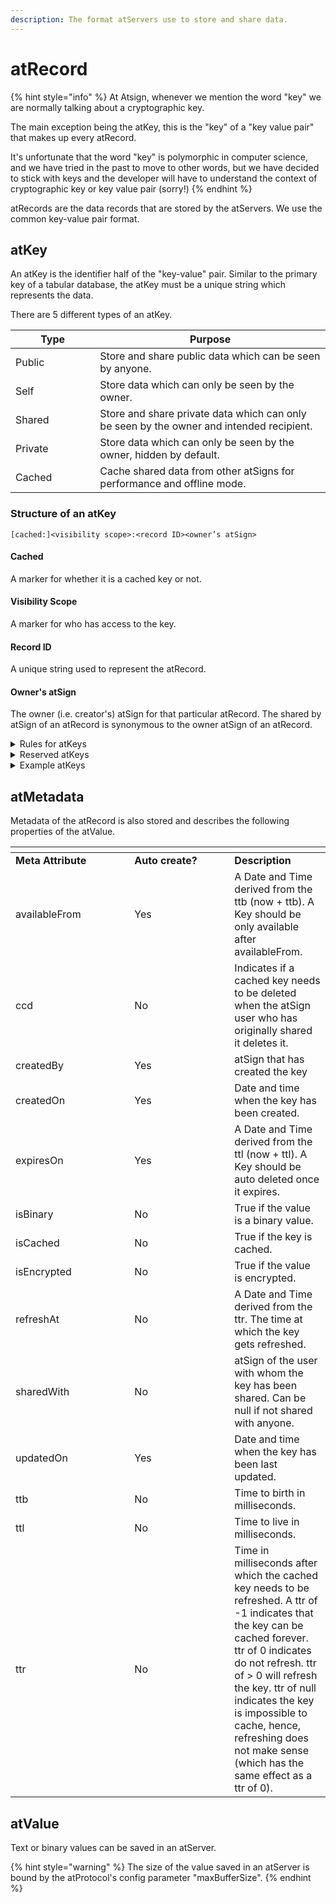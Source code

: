 ```yaml
---
description: The format atServers use to store and share data.
---
```


# atRecord

{% hint style="info" %}
At Atsign, whenever we mention the word "key" we are normally talking about a cryptographic key.

The main exception being the atKey, this is the "key" of a "key value pair" that makes up every atRecord.&#x20;

It's unfortunate that the word "key" is polymorphic in computer science, and we have tried in the past to move to other words, but we have decided to stick with keys and the developer will have to understand the context of cryptographic key or key value pair (sorry!)
{% endhint %}

atRecords are the data records that are stored by the atServers. We use the common key-value pair format.&#x20;

## atKey

An atKey is the identifier half of the "key-value" pair. Similar to the primary key of a tabular database, the atKey must be a unique string which represents the data.

There are 5 different types of an atKey.

<table><thead><tr><th width="119.33333333333331">Type</th><th>Purpose</th></tr></thead><tbody><tr><td>Public</td><td>Store and share public data which can be seen by anyone.</td></tr><tr><td>Self</td><td>Store data which can only be seen by the owner.</td></tr><tr><td>Shared</td><td>Store and share private data which can only be seen by the owner and intended recipient.</td></tr><tr><td>Private</td><td>Store data which can only be seen by the owner, hidden by default.</td></tr><tr><td>Cached</td><td>Cache shared data from other atSigns for performance and offline mode.</td></tr></tbody></table>

### Structure of an atKey

```
[cached:]<visibility scope>:<record ID><owner’s atSign>
```

#### Cached

A marker for whether it is a cached key or not.

#### Visibility Scope

A marker for who has access to the key.

#### Record ID

A unique string used to represent the atRecord.

#### Owner's atSign

The owner (i.e. creator's) atSign for that particular atRecord. The shared by atSign of an atRecord is synonymous to the owner atSign of an atRecord.

<details>

<summary>Rules for atKeys</summary>

1. Length of an atKey should not be more than 240 characters\
   (a limitation of the current implementation of the atServer, not a protocol limitation)
2. A maximum of 55 7-bit characters for the atSign (unicode is translated to UTF-7)
3. Allowed characters in an entity are: `[\w._,-"']`
4. Namespace is mandatory in the current implementation of the protocol\
   i.e entity must follow the notation: `<identifier>.<namespace>`
5. Cached atKeys should have a different owner than the current atSign
6. Visibility scope and owner cannot be the same for a shared atKey
7. Reserved atKeys cannot be [modified](../sdk/crud-operations.md) or [notified](../sdk/events.md)
8. For newly created atKeys, the owner must match the current atSign

</details>

<details>

<summary>Reserved atKeys</summary>

The following is a list of reserved atIKeys which the atServer requires to function.

**Don't** try to delete or overwrite these keys, the atServer cannot function without them.

* `privatekey:at_pkam_privatekey`
* `privatekey:at_pkam_publickey`
* `public:publickey`
* `privatekey:privatekey`
* `shared_key`
* `privatekey:self_encryption_key`
* `signing_privatekey`
* `public:signing_publickey`
* `privatekey:at_secret`
* `privatekey:at_secret_deleted`

</details>

<details>

<summary>Example atKeys</summary>

**Public atKey**

1. A `public` atKey with a record id of `location` shared by `@alice`. This atKey typically holds public data that any atSign can access.

`public:location@alice`

2. A `public` atKey with a record id of `publickey` shared by `@bob`. Note that this is a [reserved atKey](atrecord.md#reserved-atids).

`public:publickey@bob`

**Private atKey**

1. A `private` atKey with a record id of `pk1` shared by `@alice`.

`privatekey:pk1@alice`

**Shared atKey**

1. A `shared` atKey with a record id of `phone` shared with `@bob`, shared by `@alice`.

`@bob:phone@alice`

2. A `shared` atKey with the record id of `name`, a namespace of `wavi`, shared with `@alice`, and shared by `@bob`.

`@alice:name.wavi@bob`

**Internal atKey**

1. An `internal` atKey with a record id of `_latestnotificationid`, namespace of `at_skeleton_app` and is shared by `@alice`.

`_latestnotificationid.at_skeleton_app@alice`

**Cached atKey**

1. A `cached` atKey with a record id of `phone`, shared with `@bob`, and is shared with `@alice`.

`cached:@bob:phone@alice`

</details>

## atMetadata

Metadata of the atRecord is also stored and describes the following properties of the atValue.

<table data-header-hidden><thead><tr><th width="174.33333333333331"></th><th width="144"></th><th></th></tr></thead><tbody><tr><td><strong>Meta Attribute</strong></td><td><strong>Auto create?</strong></td><td><strong>Description</strong></td></tr><tr><td>availableFrom</td><td>Yes</td><td>A Date and Time derived from the ttb (now + ttb). A Key should be only available after availableFrom.</td></tr><tr><td>ccd</td><td>No</td><td>Indicates if a cached key needs to be deleted when the atSign user who has originally shared it deletes it.</td></tr><tr><td>createdBy</td><td>Yes</td><td>atSign that has created the key</td></tr><tr><td>createdOn</td><td>Yes</td><td>Date and time when the key has been created.</td></tr><tr><td>expiresOn</td><td>Yes</td><td>A Date and Time derived from the ttl (now + ttl). A Key should be auto deleted once it expires.</td></tr><tr><td>isBinary</td><td>No</td><td>True if the value is a binary value.</td></tr><tr><td>isCached</td><td>No</td><td>True if the key is cached.</td></tr><tr><td>isEncrypted</td><td>No</td><td>True if the value is encrypted.</td></tr><tr><td>refreshAt</td><td>No</td><td>A Date and Time derived from the ttr. The time at which the key gets refreshed.</td></tr><tr><td>sharedWith</td><td>No</td><td>atSign of the user with whom the key has been shared. Can be null if not shared with anyone.</td></tr><tr><td>updatedOn</td><td>Yes</td><td>Date and time when the key has been last updated.</td></tr><tr><td>ttb</td><td>No</td><td>Time to birth in milliseconds.</td></tr><tr><td>ttl</td><td>No</td><td>Time to live in milliseconds.</td></tr><tr><td>ttr</td><td>No</td><td>Time in milliseconds after which the cached key needs to be refreshed. A ttr of -1 indicates that the key can be cached forever. ttr of 0 indicates do not refresh. ttr of > 0 will refresh the key. ttr of null indicates the key is impossible to cache, hence, refreshing does not make sense (which has the same effect as a ttr of 0).</td></tr></tbody></table>

## atValue

Text or binary values can be saved in an atServer.

{% hint style="warning" %}
The size of the value saved in an atServer is bound by the atProtocol's config parameter "maxBufferSize".
{% endhint %}
